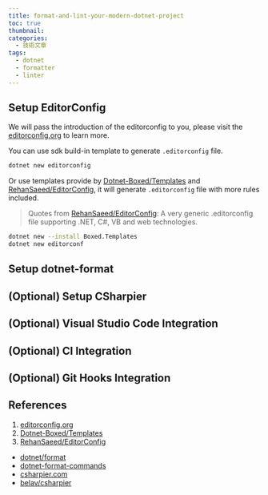 ```yaml
---
title: format-and-lint-your-modern-dotnet-project
toc: true
thumbnail:
categories:
  - 技術文章
tags:
  - dotnet
  - formatter
  - linter
---
```


## Setup EditorConfig

We will pass the introduction of the editorconfig to you, please visit the [editorconfig.org][1] to learn more.

You can use sdk build-in template to generate `.editorconfig` file.

```bash
dotnet new editorconfig
```

Or use templates provide by [Dotnet-Boxed/Templates][2] and [RehanSaeed/EditorConfig][3], it will generate `.editorconfig` file with more rules included.

> Quotes from [RehanSaeed/EditorConfig][3]: A very generic .editorconfig file supporting .NET, C#, VB and web technologies.

```bash
dotnet new --install Boxed.Templates
dotnet new editorconf
```

## Setup dotnet-format

## (Optional) Setup CSharpier

## (Optional) Visual Studio Code Integration

## (Optional) CI Integration

## (Optional) Git Hooks Integration

## References

1. [editorconfig.org][1]
2. [Dotnet-Boxed/Templates][2]
3. [RehanSaeed/EditorConfig][3]

- [dotnet/format]
- [dotnet-format-commands]
- [csharpier.com]
- [belav/csharpier]

[1]: https://editorconfig.org/
[2]: https://github.com/Dotnet-Boxed/Templates
[3]: https://github.com/RehanSaeed/EditorConfig

[dotnet/format]: https://github.com/dotnet/format
[dotnet-format-commands]: https://docs.microsoft.com/en-us/dotnet/core/tools/dotnet-format
[csharpier.com]: https://csharpier.com/
[belav/csharpier]: https://github.com/belav/csharpier
